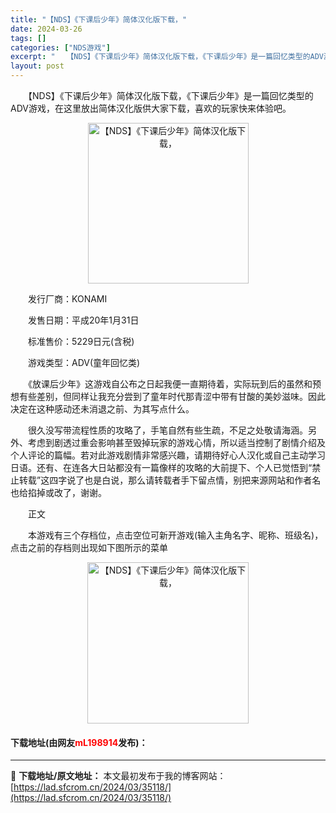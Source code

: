 ```yaml
---
title: "【NDS】《下课后少年》简体汉化版下载，"
date: 2024-03-26
tags: []
categories: ["NDS游戏"]
excerpt: "　　【NDS】《下课后少年》简体汉化版下载，《下课后少年》是一篇回忆类型的ADV游戏，在这里放出简体汉化版供大家下载，喜欢的玩家快来体验吧。 　　发行厂商：KONAMI 　　发售日期：平成20年1月31日 　　标准售价：5229日元(含税) 　　游戏类型：ADV(童年回忆类) 　　《放课后少年》这游&hellip;"
layout: post
---
```


 <p>　　【NDS】《下课后少年》简体汉化版下载，《下课后少年》是一篇回忆类型的ADV游戏，在这里放出简体汉化版供大家下载，喜欢的玩家快来体验吧。</p> <p align="center"><img align="" border="0" src="https://lad.sfcrom.cn/wp-content/uploads/2024/03/20240326_66022dbfacad8.jpg" width="257" alt="【NDS】《下课后少年》简体汉化版下载，" /></p> <p>　　发行厂商：KONAMI</p> <p>　　发售日期：平成20年1月31日</p> <p>　　标准售价：5229日元(含税)</p> <p>　　游戏类型：ADV(童年回忆类)</p> <p>　　《放课后少年》这游戏自公布之日起我便一直期待着，实际玩到后的虽然和预想有些差别，但同样让我充分尝到了童年时代那青涩中带有甘酸的美妙滋味。因此决定在这种感动还未消退之前、为其写点什么。</p> <p>　　很久没写带流程性质的攻略了，手笔自然有些生疏，不足之处敬请海涵。另外、考虑到剧透过重会影响甚至毁掉玩家的游戏心情，所以适当控制了剧情介绍及个人评论的篇幅。若对此游戏剧情非常感兴趣，请期待好心人汉化或自己主动学习日语。还有、在连各大日站都没有一篇像样的攻略的大前提下、个人已觉悟到&ldquo;禁止转载&rdquo;这四字说了也是白说，那么请转载者手下留点情，别把来源网站和作者名也给掐掉或改了，谢谢。</p> <p>　　正文</p> <p>　　本游戏有三个存档位，点击空位可新开游戏(输入主角名字、昵称、班级名)，点击之前的存档则出现如下图所示的菜单</p> <p align="center"><img align="" border="0" src="https://lad.sfcrom.cn/wp-content/uploads/2024/03/20240326_66022dc0157d4.jpg" width="258" alt="【NDS】《下课后少年》简体汉化版下载，" /></p> <p><h4>下载地址(由网友<font color="red">mL198914</font>发布)：</h4></p> 

---
📖 **下载地址/原文地址：** 本文最初发布于我的博客网站：[https://lad.sfcrom.cn/2024/03/35118/](https://lad.sfcrom.cn/2024/03/35118/)
